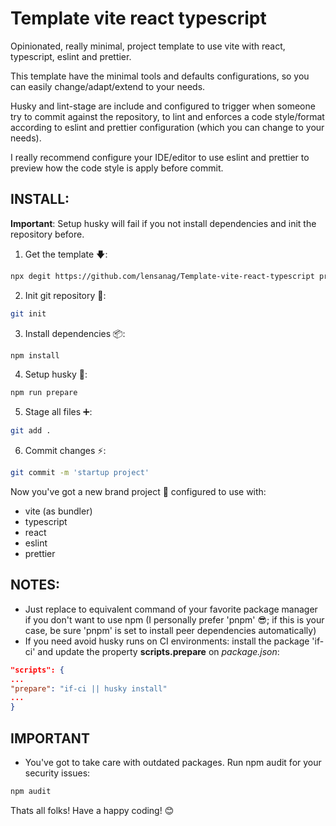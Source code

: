 # Template vite react typescript

Opinionated, really minimal, project template to use vite with react, typescript, eslint and prettier.

This template have the minimal tools and defaults configurations, so you can easily change/adapt/extend to your needs.

Husky and lint-stage are include and configured to trigger when someone try to commit against the repository, to lint and enforces a code style/format according to eslint and prettier configuration (which you can change to your needs).

I really recommend configure your IDE/editor to use eslint and prettier to preview how the code style is apply before commit.

## INSTALL:
**Important**: Setup husky will fail if you not install dependencies and init the repository before. 

1. Get the template 🡇:

```bash
npx degit https://github.com/lensanag/Template-vite-react-typescript project-name && cd project-name
```

2. Init git repository 🐙:

```bash
git init
```

3. Install dependencies 📦:

```bash
npm install
```

4. Setup husky 🐶:

```bash
npm run prepare
```

5. Stage all files ➕:
```bash
git add .
```

6. Commit changes ⚡:

```bash
git commit -m 'startup project'
```

Now you've got a new brand project 💯 configured to use with:

- vite (as bundler)
- typescript
- react
- eslint
- prettier

## NOTES:

- Just replace to equivalent command of your favorite package manager if you don't want to use npm (I personally prefer 'pnpm' 😎; if this is your case, be sure 'pnpm' is set to install peer dependencies automatically)
- If you need avoid husky runs on CI environments: install the package 'if-ci' and update the property **scripts.prepare** on *package.json*:
```json
"scripts": {
...
"prepare": "if-ci || husky install"
...
}
```

## IMPORTANT

- You've got to take care with outdated packages. Run npm audit for your security issues:

```bash
npm audit
```

Thats all folks! Have a happy coding! 😊
